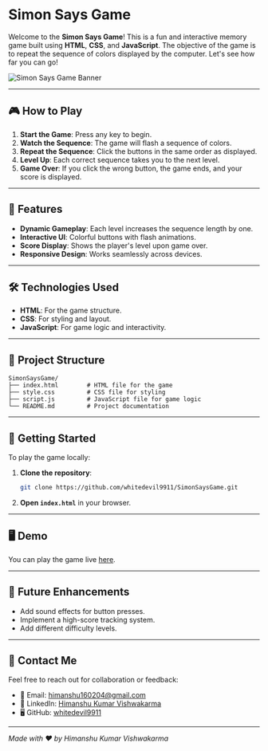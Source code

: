 # Simon Says Game

Welcome to the **Simon Says Game**! This is a fun and interactive memory game built using **HTML**, **CSS**, and **JavaScript**. The objective of the game is to repeat the sequence of colors displayed by the computer. Let's see how far you can go!

![Simon Says Game Banner](https://via.placeholder.com/1000x300?text=Simon+Says+Game)

---

## 🎮 How to Play

1. **Start the Game**: Press any key to begin.
2. **Watch the Sequence**: The game will flash a sequence of colors.
3. **Repeat the Sequence**: Click the buttons in the same order as displayed.
4. **Level Up**: Each correct sequence takes you to the next level.
5. **Game Over**: If you click the wrong button, the game ends, and your score is displayed.

---

## 🌟 Features

- **Dynamic Gameplay**: Each level increases the sequence length by one.
- **Interactive UI**: Colorful buttons with flash animations.
- **Score Display**: Shows the player's level upon game over.
- **Responsive Design**: Works seamlessly across devices.

---

## 🛠️ Technologies Used

- **HTML**: For the game structure.
- **CSS**: For styling and layout.
- **JavaScript**: For game logic and interactivity.

---

## 📂 Project Structure

```plaintext
SimonSaysGame/
├── index.html        # HTML file for the game
├── style.css         # CSS file for styling
├── script.js         # JavaScript file for game logic
└── README.md         # Project documentation
```

---

## 🚀 Getting Started

To play the game locally:

1. **Clone the repository**:
   ```bash
   git clone https://github.com/whitedevil9911/SimonSaysGame.git
   ```
2. **Open `index.html`** in your browser.

---

## 🖥️ Demo

You can play the game live [here](https://github.com/whitedevil9911/SimonSaysGame).

---

## 🔧 Future Enhancements

- Add sound effects for button presses.
- Implement a high-score tracking system.
- Add different difficulty levels.

---

## 💬 Contact Me

Feel free to reach out for collaboration or feedback:
- 📧 Email: [himanshu160204@gmail.com](mailto:himanshu160204@gmail.com)
- 💼 LinkedIn: [Himanshu Kumar Vishwakarma](https://www.linkedin.com/in/himanshu-kumar-vishwakarma/)
- 🖥️ GitHub: [whitedevil9911](https://github.com/whitedevil9911)

---

*Made with ❤️ by Himanshu Kumar Vishwakarma*